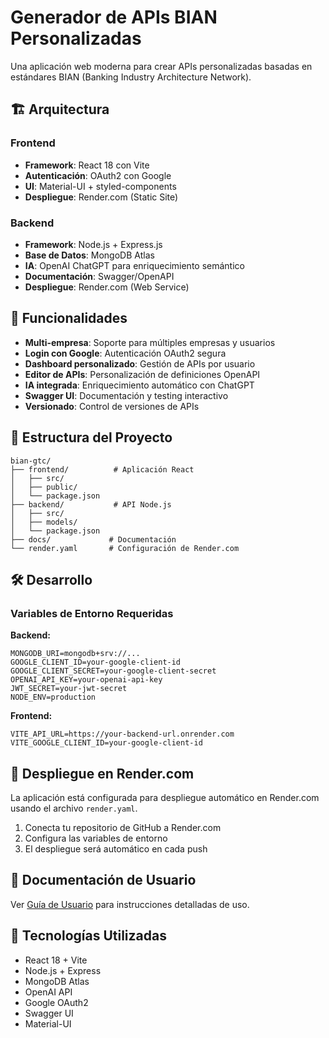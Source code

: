 # Generador de APIs BIAN Personalizadas

Una aplicación web moderna para crear APIs personalizadas basadas en estándares BIAN (Banking Industry Architecture Network).

## 🏗️ Arquitectura

### Frontend
- **Framework**: React 18 con Vite
- **Autenticación**: OAuth2 con Google
- **UI**: Material-UI + styled-components
- **Despliegue**: Render.com (Static Site)

### Backend
- **Framework**: Node.js + Express.js
- **Base de Datos**: MongoDB Atlas
- **IA**: OpenAI ChatGPT para enriquecimiento semántico
- **Documentación**: Swagger/OpenAPI
- **Despliegue**: Render.com (Web Service)

## 🚀 Funcionalidades

- **Multi-empresa**: Soporte para múltiples empresas y usuarios
- **Login con Google**: Autenticación OAuth2 segura
- **Dashboard personalizado**: Gestión de APIs por usuario
- **Editor de APIs**: Personalización de definiciones OpenAPI
- **IA integrada**: Enriquecimiento automático con ChatGPT
- **Swagger UI**: Documentación y testing interactivo
- **Versionado**: Control de versiones de APIs

## 📁 Estructura del Proyecto

```
bian-gtc/
├── frontend/          # Aplicación React
│   ├── src/
│   ├── public/
│   └── package.json
├── backend/           # API Node.js
│   ├── src/
│   ├── models/
│   └── package.json
├── docs/             # Documentación
└── render.yaml       # Configuración de Render.com
```

## 🛠️ Desarrollo

### Variables de Entorno Requeridas

**Backend:**
```
MONGODB_URI=mongodb+srv://...
GOOGLE_CLIENT_ID=your-google-client-id
GOOGLE_CLIENT_SECRET=your-google-client-secret
OPENAI_API_KEY=your-openai-api-key
JWT_SECRET=your-jwt-secret
NODE_ENV=production
```

**Frontend:**
```
VITE_API_URL=https://your-backend-url.onrender.com
VITE_GOOGLE_CLIENT_ID=your-google-client-id
```

## 🚀 Despliegue en Render.com

La aplicación está configurada para despliegue automático en Render.com usando el archivo `render.yaml`.

1. Conecta tu repositorio de GitHub a Render.com
2. Configura las variables de entorno
3. El despliegue será automático en cada push

## 📖 Documentación de Usuario

Ver [Guía de Usuario](./docs/user-guide.md) para instrucciones detalladas de uso.

## 🔧 Tecnologías Utilizadas

- React 18 + Vite
- Node.js + Express
- MongoDB Atlas
- OpenAI API
- Google OAuth2
- Swagger UI
- Material-UI 